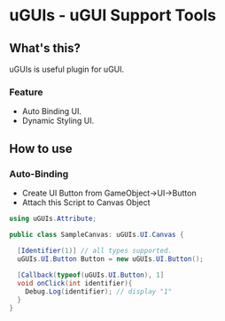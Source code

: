 # uGUIs - uGUI Support Tools

## What's this?

uGUIs is useful plugin for uGUI.

### Feature

* Auto Binding UI.
* Dynamic Styling UI.

## How to use

### Auto-Binding

* Create UI Button from GameObject->UI->Button
* Attach this Script to Canvas Object

```csharp
using uGUIs.Attribute;

public class SampleCanvas: uGUIs.UI.Canvas {

  [Identifier(1)] // all types supported.
  uGUIs.UI.Button Button = new uGUIs.UI.Button();
  
  [Callback(typeof(uGUIs.UI.Button), 1]
  void onClick(int identifier){
    Debug.Log(identifier); // display "1"
  }
}
```
